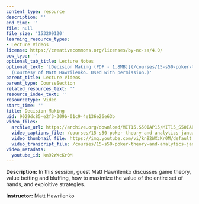 ```yaml
---
content_type: resource
description: ''
end_time: ''
file: null
file_size: '153209120'
learning_resource_types:
- Lecture Videos
license: https://creativecommons.org/licenses/by-nc-sa/4.0/
ocw_type: ''
optional_tab_title: Lecture Notes
optional_text: '[Decision Making (PDF - 1.8MB)](/courses/15-s50-poker-theory-and-analytics-january-iap-2015/resources/mit15_s50iap15_l8_decisions)
  (Courtesy of Matt Hawrilenko. Used with permission.)'
parent_title: Lecture Videos
parent_type: CourseSection
related_resources_text: ''
resource_index_text: ''
resourcetype: Video
start_time: ''
title: Decision Making
uid: 9029dc85-e2f3-309b-01c9-4e136e26e63b
video_files:
  archive_url: https://archive.org/download/MIT15.S50IAP15/MIT15_S50IAP15_lec08_300k.mp4
  video_captions_file: /courses/15-s50-poker-theory-and-analytics-january-iap-2015/720cfad09b515d6b9168bf8de115c3f7_kn92WXcKr0M.vtt
  video_thumbnail_file: https://img.youtube.com/vi/kn92WXcKr0M/default.jpg
  video_transcript_file: /courses/15-s50-poker-theory-and-analytics-january-iap-2015/269df0542eb50a94faeaf0286cfa959e_kn92WXcKr0M.pdf
video_metadata:
  youtube_id: kn92WXcKr0M
---
```


**Description:** In this session, guest Matt Hawrilenko discusses game theory, value betting and bluffing, how to maximize the value of the entire set of hands, and exploitive strategies.

**Instructor:** Matt Hawrilenko

